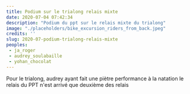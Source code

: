 ```yaml
---
title: Podium sur le trialong relais mixte
date: 2020-07-04 07:42:34
description: "Podium du ppt sur le relais mixte du trialong"
image: "./placeholders/bike_excursion_riders_from_back.jpeg"
credits: ''
slug: 2020-07-podium-trialong-relais-mixte
peoples:
 - ja_roger
 - audrey_soulabaille
 - yohan_chocolat
---
```


Pour le trialong, audrey ayant fait une piètre performance à la natation
le relais du PPT n'est arrivé que deuxième des relais
